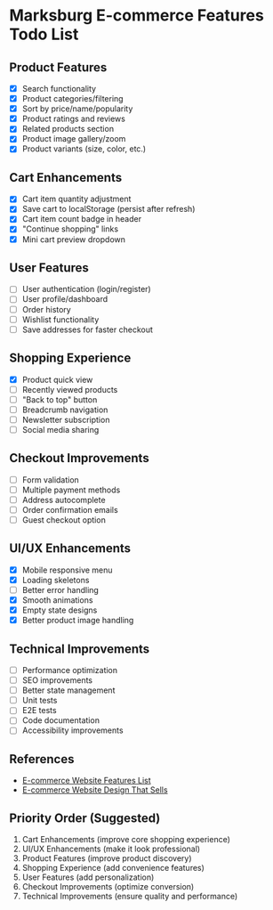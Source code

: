 # Marksburg E-commerce Features Todo List

## Product Features
- [x] Search functionality
- [x] Product categories/filtering
- [x] Sort by price/name/popularity
- [x] Product ratings and reviews
- [x] Related products section
- [x] Product image gallery/zoom
- [x] Product variants (size, color, etc.)

## Cart Enhancements
- [x] Cart item quantity adjustment
- [x] Save cart to localStorage (persist after refresh)
- [x] Cart item count badge in header
- [X] "Continue shopping" links
- [x] Mini cart preview dropdown

## User Features
- [ ] User authentication (login/register)
- [ ] User profile/dashboard
- [ ] Order history
- [ ] Wishlist functionality
- [ ] Save addresses for faster checkout

## Shopping Experience
- [x] Product quick view
- [ ] Recently viewed products
- [ ] "Back to top" button
- [ ] Breadcrumb navigation
- [ ] Newsletter subscription
- [ ] Social media sharing

## Checkout Improvements
- [ ] Form validation
- [ ] Multiple payment methods
- [ ] Address autocomplete
- [ ] Order confirmation emails
- [ ] Guest checkout option

## UI/UX Enhancements
- [x] Mobile responsive menu
- [x] Loading skeletons
- [ ] Better error handling
- [x] Smooth animations
- [x] Empty state designs
- [x] Better product image handling

## Technical Improvements
- [ ] Performance optimization
- [ ] SEO improvements
- [ ] Better state management
- [ ] Unit tests
- [ ] E2E tests
- [ ] Code documentation
- [ ] Accessibility improvements

## References
- [E-commerce Website Features List](https://www.techosquare.com/blog/online-store-features-list)
- [E-commerce Website Design That Sells](https://www.ramotion.com/blog/ecommerce-website-design-that-sell/)

## Priority Order (Suggested)
1. Cart Enhancements (improve core shopping experience)
2. UI/UX Enhancements (make it look professional)
3. Product Features (improve product discovery)
4. Shopping Experience (add convenience features)
5. User Features (add personalization)
6. Checkout Improvements (optimize conversion)
7. Technical Improvements (ensure quality and performance)
